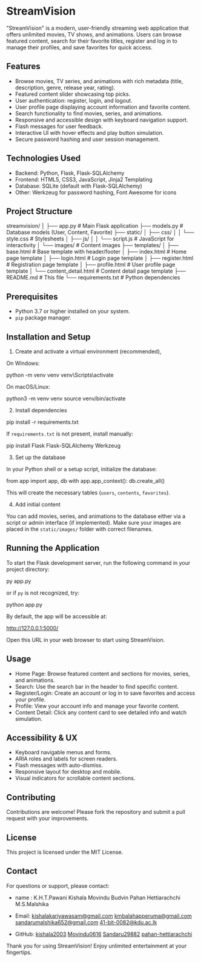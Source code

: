 # StreamVision

"StreamVision" is a modern, user-friendly streaming web application that offers unlimited movies, TV shows, and animations. Users can browse featured content, search for their favorite titles, register and log in to manage their profiles, and save favorites for quick access.

## Features

- Browse movies, TV series, and animations with rich metadata (title, description, genre, release year, rating).
- Featured content slider showcasing top picks.
- User authentication: register, login, and logout.
- User profile page displaying account information and favorite content.
- Search functionality to find movies, series, and animations.
- Responsive and accessible design with keyboard navigation support.
- Flash messages for user feedback.
- Interactive UI with hover effects and play button simulation.
- Secure password hashing and user session management.

## Technologies Used

- Backend: Python, Flask, Flask-SQLAlchemy
- Frontend: HTML5, CSS3, JavaScript, Jinja2 Templating
- Database: SQLite (default with Flask-SQLAlchemy)
- Other: Werkzeug for password hashing, Font Awesome for icons

## Project Structure

streamvision/
│
├── app.py # Main Flask application
├── models.py # Database models (User, Content, Favorite)
├── static/
│ ├── css/
│ │ └── style.css # Stylesheets
│ ├── js/
│ │ └── script.js # JavaScript for interactivity
│ └── images/ # Content images
├── templates/
│ ├── base.html # Base template with header/footer
│ ├── index.html # Home page template
│ ├── login.html # Login page template
│ ├── register.html # Registration page template
│ ├── profile.html # User profile page template
│ └── content_detail.html # Content detail page template
├── README.md # This file
└── requirements.txt # Python dependencies

## Prerequisites

- Python 3.7 or higher installed on your system.
- `pip` package manager.

## Installation and Setup

1. Create and activate a virtual environment (recommended),

On Windows:

python -m venv venv
venv\Scripts\activate

On macOS/Linux:

python3 -m venv venv
source venv/bin/activate

2. Install dependencies

pip install -r requirements.txt

If `requirements.txt` is not present, install manually:

pip install Flask Flask-SQLAlchemy Werkzeug

3. Set up the database

In your Python shell or a setup script, initialize the database:

from app import app, db
with app.app_context():
db.create_all()

This will create the necessary tables (`users`, `contents`, `favorites`).

4. Add initial content

You can add movies, series, and animations to the database either via a script or admin interface (if implemented). Make sure your images are placed in the `static/images/` folder with correct filenames.

## Running the Application

To start the Flask development server, run the following command in your project directory:

py app.py

or if `py` is not recognized, try:

python app.py

By default, the app will be accessible at:

http://127.0.0.1:5000/

Open this URL in your web browser to start using StreamVision.

## Usage

- Home Page: Browse featured content and sections for movies, series, and animations.
- Search: Use the search bar in the header to find specific content.
- Register/Login: Create an account or log in to save favorites and access your profile.
- Profile: View your account info and manage your favorite content.
- Content Detail: Click any content card to see detailed info and watch simulation.

## Accessibility & UX

- Keyboard navigable menus and forms.
- ARIA roles and labels for screen readers.
- Flash messages with auto-dismiss.
- Responsive layout for desktop and mobile.
- Visual indicators for scrollable content sections.

## Contributing

Contributions are welcome! Please fork the repository and submit a pull request with your improvements.

## License

This project is licensed under the MIT License.

## Contact

For questions or support, please contact:

- name : K.H.T.Pawani Kishala
  Movindu Budvin
  Pahan Hettiarachchi
  M.S.Malshika

- Email: kishalakariyawasam@gmail.com
         kmbalahapperuma@gmail.com
         sandarumalshika652@gmail.com
         41-bit-0082@kdu.ac.lk

- GitHub: [kishala2003](https://github.com/kishala2003)
          [Movindu0616](https://github.com/Movindu0616)
          [Sandaru29882](https://github.com/Sandaru29882)
          [pahan-hettiarachchi](https://github.com/pahan-hettiarachchi)


Thank you for using StreamVision! Enjoy unlimited entertainment at your fingertips.
